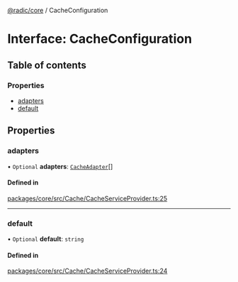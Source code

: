 [@radic/core](../README.md) / CacheConfiguration

# Interface: CacheConfiguration

## Table of contents

### Properties

- [adapters](CacheConfiguration.md#adapters)
- [default](CacheConfiguration.md#default)

## Properties

### adapters

• `Optional` **adapters**: [`CacheAdapter`](CacheAdapter.md)[]

#### Defined in

[packages/core/src/Cache/CacheServiceProvider.ts:25](https://github.com/robinradic/npm-console/blob/10cb77f/packages/core/src/Cache/CacheServiceProvider.ts#L25)

___

### default

• `Optional` **default**: `string`

#### Defined in

[packages/core/src/Cache/CacheServiceProvider.ts:24](https://github.com/robinradic/npm-console/blob/10cb77f/packages/core/src/Cache/CacheServiceProvider.ts#L24)
